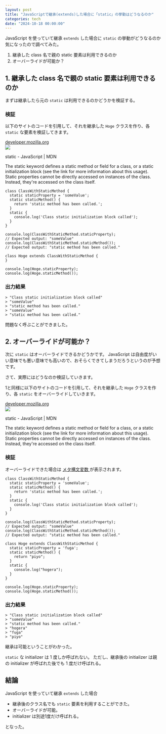 ```yaml
---
layout: post
title: "JavaScriptで継承(extends)した場合に「static」の挙動はどうなるのか"
categories: tech
date: "2024-10-18 00:00:00"
---
```


JavaScript を使っていて継承 `extends` した場合に `static` の挙動がどうなるのか気になったので調べてみた。

1. 継承した class 名で親の static 要素は利用できるのか
2. オーバーライドが可能か？

## 1. 継承した class 名で親の static 要素は利用できるのか

まずは継承したら元の `static` は利用できるのかどうかを検証する。

### 検証

以下のサイトのコードを引用して、それを継承した `Hoge` クラスを作り、各 `static` な要素を検証してきます。


<div class="card">
  <a href="https://developer.mozilla.org/en-US/docs/Web/JavaScript/Reference/Classes/static"></a>
  <div class="card__header">
    <a href="https://developer.mozilla.org/en-US/docs/Web/JavaScript/Reference/Classes/static">developer.mozilla.org</a>
  </div>
  <div class="card__image">
    <img src="https://developer.mozilla.org/mdn-social-share.d893525a4fb5fb1f67a2.png">
  </div>
  <div class="card__title">
    <p>static - JavaScript | MDN</p>
  </div>
  <div class="card__description">
    <p>The static keyword defines a static method or field for a class, or a static initialization block (see the link for more information about this usage). Static properties cannot be directly accessed on instances of the class. Instead, they're accessed on the class itself.</p>
  </div>
</div>


```
class ClassWithStaticMethod {
  static staticProperty = 'someValue';
  static staticMethod() {
    return 'static method has been called.';
  }
  static {
    console.log('Class static initialization block called');
  }
}

console.log(ClassWithStaticMethod.staticProperty);
// Expected output: "someValue"
console.log(ClassWithStaticMethod.staticMethod());
// Expected output: "static method has been called."

class Hoge extends ClassWithStaticMethod {
}

console.log(Hoge.staticProperty);
console.log(Hoge.staticMethod());
```

### 出力結果

```
> "Class static initialization block called"
> "someValue"
> "static method has been called."
> "someValue"
> "static method has been called."
```

問題なく呼ぶことができました。

## 2. オーバーライドが可能か？

次に `static` はオーバーライドできるかどうかです。
JavaScript は自由度がいい意味でも悪い意味でも高いので、おそらくできてしまうだろうというのが予想です。

さて、実際にはどうなのか検証していきます。

1と同様に以下のサイトのコードを引用して、それを継承した `Hoge` クラスを作り、各 `static` をオーバーライドしていきます。


<div class="card">
  <a href="https://developer.mozilla.org/en-US/docs/Web/JavaScript/Reference/Classes/static"></a>
  <div class="card__header">
    <a href="https://developer.mozilla.org/en-US/docs/Web/JavaScript/Reference/Classes/static">developer.mozilla.org</a>
  </div>
  <div class="card__image">
    <img src="https://developer.mozilla.org/mdn-social-share.d893525a4fb5fb1f67a2.png">
  </div>
  <div class="card__title">
    <p>static - JavaScript | MDN</p>
  </div>
  <div class="card__description">
    <p>The static keyword defines a static method or field for a class, or a static initialization block (see the link for more information about this usage). Static properties cannot be directly accessed on instances of the class. Instead, they're accessed on the class itself.</p>
  </div>
</div>


### 検証

オーバーライドできた場合は [メタ構文変数
](https://ja.wikipedia.org/wiki/%E3%83%A1%E3%82%BF%E6%A7%8B%E6%96%87%E5%A4%89%E6%95%B0)が表示されます。

```
class ClassWithStaticMethod {
  static staticProperty = 'someValue';
  static staticMethod() {
    return 'static method has been called.';
  }
  static {
    console.log('Class static initialization block called');
  }
}

console.log(ClassWithStaticMethod.staticProperty);
// Expected output: "someValue"
console.log(ClassWithStaticMethod.staticMethod());
// Expected output: "static method has been called."

class Hoge extends ClassWithStaticMethod {
  static staticProperty = 'fuga';
  static staticMethod() {
    return "piyo";
  }
  static {
    console.log("hogera");
  }
}

console.log(Hoge.staticProperty);
console.log(Hoge.staticMethod());
```

### 出力結果

```
> "Class static initialization block called"
> "someValue"
> "static method has been called."
> "hogera"
> "fuga"
> "piyo"
```

継承は可能ということがわかった。

`static` な initializer は 1 度しか呼ばれない。
ただし、継承後の initializer は親の initializer が呼ばれた後でも 1 度だけ呼ばれる。

## 結論

JavaScript を使っていて継承 `extends` した場合

- 継承後のクラス名でも `static` 要素を利用することができた。
- オーバーライドが可能。
- initializer は別途1度だけ呼ばれる。

となった。

